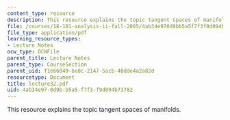 ```yaml
---
content_type: resource
description: This resource explains the topic tangent spaces of manifolds.
file: /courses/18-101-analysis-ii-fall-2005/4ab34e970d9bb5a5f7f3f9d094b73782_lecture32.pdf
file_type: application/pdf
learning_resource_types:
- Lecture Notes
ocw_type: OCWFile
parent_title: Lecture Notes
parent_type: CourseSection
parent_uid: f1e66049-be8c-2147-5acb-40dde4a2a82d
resourcetype: Document
title: lecture32.pdf
uid: 4ab34e97-0d9b-b5a5-f7f3-f9d094b73782
---
```

This resource explains the topic tangent spaces of manifolds.

